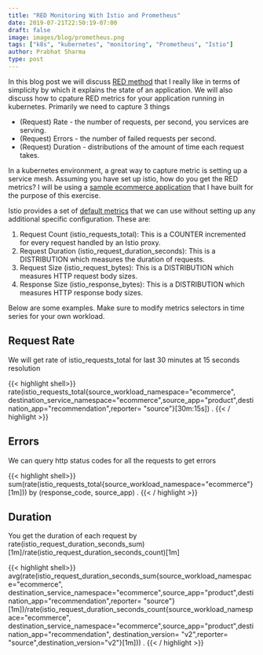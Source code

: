 ```yaml
---
title: "RED Monitoring With Istio and Prometheus"
date: 2019-07-21T22:50:19-07:00
draft: false
image: images/blog/prometheus.png
tags: ["k8s", "kubernetes", "monitoring", "Prometheus", "Istio"]
author: Prabhat Sharma
type: post
---
```


In this blog post we will discuss [RED method](https://www.weave.works/blog/the-red-method-key-metrics-for-microservices-architecture/) that I really like in terms of simplicity by which it explains the state of an application. We will also discuss how to cpature RED metrics for your application running in kubernetes. Primarily we need to capture 3 things

- (Request) Rate - the number of requests, per second, you services are serving.
- (Request) Errors - the number of failed requests per second.
- (Request) Duration - distributions of the amount of time each request takes.

In a kubernetes environment, a great way to capture metric is setting up a service mesh. Assuming you have set up istio, how do you get the RED metrics? I will be using a [sample ecommerce application](https://github.com/prabhatsharma/ecommerce-microservices) that I have built for the purpose of this exercise.

Istio provides a set of [default metrics](https://istio.io/docs/reference/config/policy-and-telemetry/metrics/) that we can use without setting up any additional specific configuration. These are:

1. Request Count (istio_requests_total): This is a COUNTER incremented for every request handled by an Istio proxy.
1. Request Duration (istio_request_duration_seconds): This is a DISTRIBUTION which measures the duration of requests.
1. Request Size (istio_request_bytes): This is a DISTRIBUTION which measures HTTP request body sizes.
1. Response Size (istio_response_bytes): This is a DISTRIBUTION which measures HTTP response body sizes.

Below are some examples. Make sure to modify metrics selectors in time series for your own workload.

## Request Rate

We will get rate of istio_requests_total for last 30 minutes at 15 seconds resolution

{{< highlight shell>}}
rate(istio_requests_total{source_workload_namespace="ecommerce", destination_service_namespace="ecommerce",source_app="product",destination_app="recommendation",reporter= "source"}[30m:15s])
.
{{< / highlight >}}

## Errors

We can query http status codes for all the requests to get errors

{{< highlight shell>}}
sum(rate(istio_requests_total{source_workload_namespace="ecommerce"}[1m])) by (response_code, source_app)
.
{{< / highlight >}}

## Duration

You get the duration of each request by rate(istio_request_duration_seconds_sum)[1m]/rate(istio_request_duration_seconds_count)[1m]


{{< highlight shell>}}
avg(rate(istio_request_duration_seconds_sum{source_workload_namespace="ecommerce", destination_service_namespace="ecommerce",source_app="product",destination_app="recommendation",reporter= "source"}[1m])/rate(istio_request_duration_seconds_count{source_workload_namespace="ecommerce", destination_service_namespace="ecommerce",source_app="product",destination_app="recommendation", destination_version= "v2",reporter= "source",destination_version="v2"}[1m]))
.
{{< / highlight >}}



